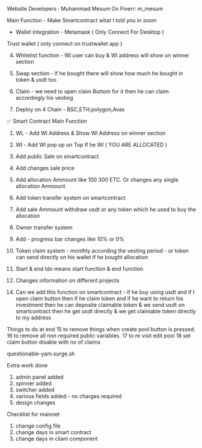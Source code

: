 Website Developers : Muhammad Mesum
On Fiverr: m_mesum



Main Function - Make Smartcontract what I told you in zoom

* Wallet integration - Metamask ( Only Connect For Desktop )

Trust wallet ( only connect on trustwallet app )

<!-- * When he connect Wallet if he WL then it will show ( YOU ARE ALLOCATED ) show on top bar -->

<!-- 1. First ( Upcomming - Live - End ) Features -->

<!-- 2. Upcomming - When Ido Will live in 1 hours it will show on Upcomming section & in approve & swap Buttom there will show timers -->

<!-- 3. Live - if Ido is live then timer is removed & there will show approve & swap Buttom -->

<!-- * Function of approve & swap Buttom - Approve ( It will cut gas fees only ) -->

<!-- * swap - cut the Ammount of usdt or busd -->

<!-- * if Ido timer will end then it will go on end section -->

<!-- * swap progress bar fillup according token swapping -->

4. Whitelist function - Wl user can buy & Wl address will show on winner section

5. Swap section - if he bought there will show how much he bought in token & usdt too

6. Claim - we need to open claim Buttom for it then he can claim accordingly his vesting

7. Deploy on 4 Chain - BSC,ETH,polygon,Avax

<!-- 8. I will provide you admin pannel design you have to do interact or anything else jisse kam kre -->

✅ Smart Contract Main Function

1. WL - Add Wl Address & Show Wl Address on winner section

2. Wl - Add Wl pop up on Top If he Wl ( YOU ARE ALLOCATED )

3. Add public Sale on smartcontract

4. Add changes sale price

5. Add allocation Ammount like $100~$300 ETC. Or changes any single allocation Ammount

6. Add token transfer system on smartcontract

7. Add sale Ammount withdraw usdt or any token which he used to buy the allocation

8. Owner transfer system

9. Add - progress bar changes like 10% or 0%

10. Token claim system - monthly according the vesting period - or token can send directly on his wallet if he bought allocation

11. Start & end Ido means start function & end function

12. Changes information on different projects

<!-- 13. Changes timers ( Timer must in UTC Timezone ) -->

14. Can we add this function on smartcontract - if he buy using usdt and if I open claim button then if he claim token and if he want to return his investment then he can deposite claimable token & we send usdt on smartcontract then he get usdt directly & we get claimable token directly to my address


<!-- 17 to add symbol in ICO struct -->
<!-- 18 to add progress bar -->
<!-- 19 to set Edit pool -->


Things to do at end
15 to remove things when create pool button is pressed. 
16 to remove all non required public variables.
17 to re visit edit pool
18 set claim button disable with no of claims



questionable-yam.surge.sh



Extra work done

1) admin panel added
2) spinner added
3) switcher added
4) various fields added -  no charges required
5) design changes 


Checklist for mainnet

1) change config file
2) change days in smart contract
2) change days in cliam component
